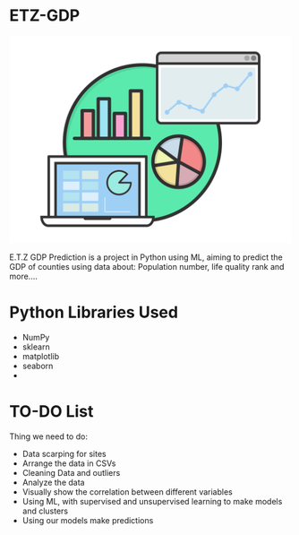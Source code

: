 # ETZ-GDP
![Logo](.github/logo.png)

E.T.Z GDP Prediction is a project in Python using ML, aiming to predict the GDP of counties using data about: Population number, life quality rank and more....


# Python Libraries Used
* NumPy
* sklearn
* matplotlib
* seaborn
* 
# TO-DO List
Thing we need to do:
* Data scarping for sites
* Arrange the data in CSVs
* Cleaning Data and outliers 
* Analyze the data
* Visually show the correlation between different variables
* Using ML, with supervised and unsupervised learning to make models and clusters
* Using our models make predictions